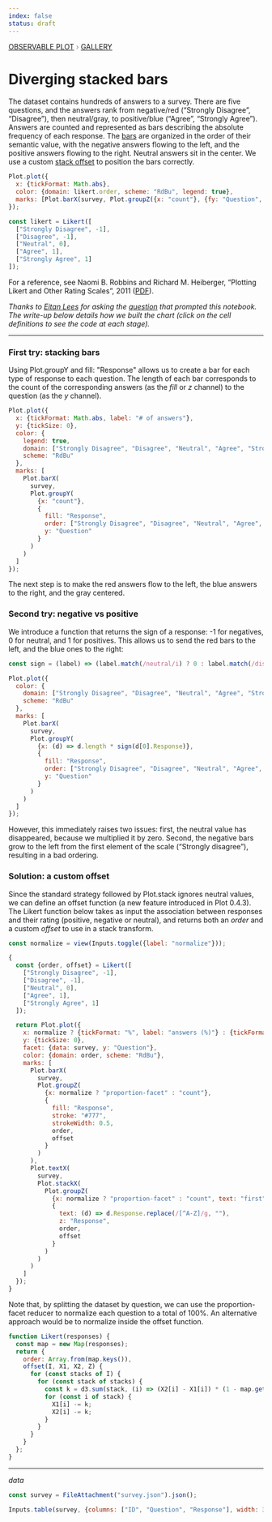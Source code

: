 ```yaml
---
index: false
status: draft
---
```


<div style="color: grey; font: 13px/25.5px var(--sans-serif); text-transform: uppercase;"><h1 style="display: none;">Plot: Diverging stacked bars</h1><a href="/plot">Observable Plot</a> › <a href="/@observablehq/plot-gallery">Gallery</a></div>

# Diverging stacked bars

The dataset contains hundreds of answers to a survey. There are five questions, and the answers rank from negative/red (“Strongly Disagree”, “Disagree”), then neutral/gray, to positive/blue (“Agree”, “Strongly Agree”). Answers are counted and represented as bars describing the absolute frequency of each response. The [bars](https://observablehq.com/plot/marks/bar) are organized in the order of their semantic value, with the
negative answers flowing to the left, and the positive answers flowing to the right. Neutral answers sit in the center. We use a custom [stack offset](https://observablehq.com/plot/transforms/stack#stack-options) to position the bars correctly.

```js echo
Plot.plot({
  x: {tickFormat: Math.abs},
  color: {domain: likert.order, scheme: "RdBu", legend: true},
  marks: [Plot.barX(survey, Plot.groupZ({x: "count"}, {fy: "Question", fill: "Response", ...likert})), Plot.ruleX([0])]
});
```

```js echo
const likert = Likert([
  ["Strongly Disagree", -1],
  ["Disagree", -1],
  ["Neutral", 0],
  ["Agree", 1],
  ["Strongly Agree", 1]
]);
```

For a reference, see Naomi B. Robbins and Richard M. Heiberger, “Plotting Likert
and Other Rating Scales”, 2011
([PDF](http://www.asasrms.org/Proceedings/y2011/Files/300784_64164.pdf)).

_Thanks to [Eitan Lees](/@eitanlees) for asking the
[question](https://talk.observablehq.com/t/diverging-stacked-bar-chart-in-plot/6028)
that prompted this notebook. The write-up below details how we built the chart
(click on the cell definitions to see the code at each stage)._

---

### First try: stacking bars

Using Plot.groupY and fill: "Response" allows us to create a bar for each type of response to each question. The length of each bar corresponds to the count of the corresponding answers (as the _fill_ or _z_ channel) to the question (as the _y_ channel).

```js echo
Plot.plot({
  x: {tickFormat: Math.abs, label: "# of answers"},
  y: {tickSize: 0},
  color: {
    legend: true,
    domain: ["Strongly Disagree", "Disagree", "Neutral", "Agree", "Strongly Agree"],
    scheme: "RdBu"
  },
  marks: [
    Plot.barX(
      survey,
      Plot.groupY(
        {x: "count"},
        {
          fill: "Response",
          order: ["Strongly Disagree", "Disagree", "Neutral", "Agree", "Strongly Agree"],
          y: "Question"
        }
      )
    )
  ]
});
```

The next step is to make the red answers flow to the left, the blue answers to the right, and the gray centered.

### Second try: negative vs positive

We introduce a function that returns the sign of a response: -1 for negatives, 0 for neutral, and 1 for positives. This allows us to send the red bars to the left, and the blue ones to the right:

```js echo
const sign = (label) => (label.match(/neutral/i) ? 0 : label.match(/disagree/i) ? -1 : 1);
```

```js echo
Plot.plot({
  color: {
    domain: ["Strongly Disagree", "Disagree", "Neutral", "Agree", "Strongly Agree"],
    scheme: "RdBu"
  },
  marks: [
    Plot.barX(
      survey,
      Plot.groupY(
        {x: (d) => d.length * sign(d[0].Response)},
        {
          fill: "Response",
          order: ["Strongly Disagree", "Disagree", "Neutral", "Agree", "Strongly Agree"],
          y: "Question"
        }
      )
    )
  ]
});
```

However, this immediately raises two issues: first, the neutral value has
disappeared, because we multiplied it by zero. Second, the negative bars grow to
the left from the first element of the scale (“Strongly disagree”), resulting in
a bad ordering.

### Solution: a custom offset

Since the standard strategy followed by Plot.stack ignores neutral values, we can define an offset function (a new feature introduced in Plot 0.4.3). The Likert function below takes as input the association between responses and their rating (positive, negative or neutral), and returns both an _order_ and a custom _offset_ to use in a stack transform.

```js
const normalize = view(Inputs.toggle({label: "normalize"}));
```

```js echo
{
  const {order, offset} = Likert([
    ["Strongly Disagree", -1],
    ["Disagree", -1],
    ["Neutral", 0],
    ["Agree", 1],
    ["Strongly Agree", 1]
  ]);

  return Plot.plot({
    x: normalize ? {tickFormat: "%", label: "answers (%)"} : {tickFormat: Math.abs, label: "# of answers"},
    y: {tickSize: 0},
    facet: {data: survey, y: "Question"},
    color: {domain: order, scheme: "RdBu"},
    marks: [
      Plot.barX(
        survey,
        Plot.groupZ(
          {x: normalize ? "proportion-facet" : "count"},
          {
            fill: "Response",
            stroke: "#777",
            strokeWidth: 0.5,
            order,
            offset
          }
        )
      ),
      Plot.textX(
        survey,
        Plot.stackX(
          Plot.groupZ(
            {x: normalize ? "proportion-facet" : "count", text: "first"},
            {
              text: (d) => d.Response.replace(/[^A-Z]/g, ""),
              z: "Response",
              order,
              offset
            }
          )
        )
      )
    ]
  });
}
```

Note that, by splitting the dataset by question, we can use the proportion-facet reducer to normalize each question to a total of 100%. An alternative approach would be to normalize inside the offset function.

```js echo
function Likert(responses) {
  const map = new Map(responses);
  return {
    order: Array.from(map.keys()),
    offset(I, X1, X2, Z) {
      for (const stacks of I) {
        for (const stack of stacks) {
          const k = d3.sum(stack, (i) => (X2[i] - X1[i]) * (1 - map.get(Z[i]))) / 2;
          for (const i of stack) {
            X1[i] -= k;
            X2[i] -= k;
          }
        }
      }
    }
  };
}
```

---

_data_

```js echo
const survey = FileAttachment("survey.json").json();
```

```js
Inputs.table(survey, {columns: ["ID", "Question", "Response"], width: 370});
```
